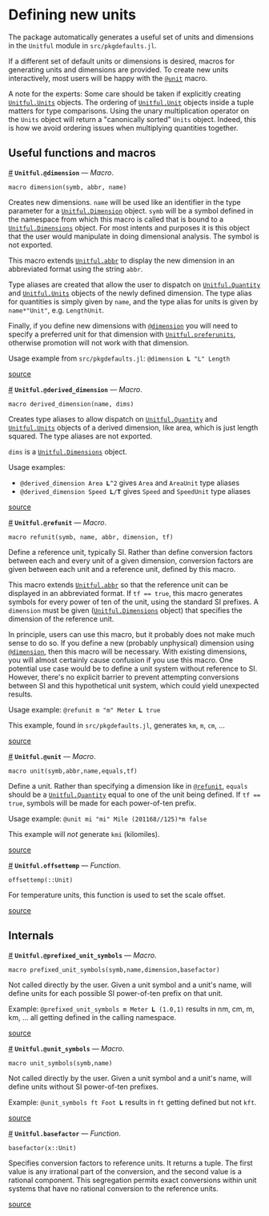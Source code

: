 
<a id='Defining-new-units-1'></a>

# Defining new units


The package automatically generates a useful set of units and dimensions in the `Unitful` module in `src/pkgdefaults.jl`.


If a different set of default units or dimensions is desired, macros for generating units and dimensions are provided. To create new units interactively, most users will be happy with the [`@unit`](newunits.md#Unitful.@unit) macro.


A note for the experts: Some care should be taken if explicitly creating [`Unitful.Units`](types.md#Unitful.Units) objects. The ordering of [`Unitful.Unit`](types.md#Unitful.Unit) objects inside a tuple matters for type comparisons. Using the unary multiplication operator on the `Units` object will return a "canonically sorted" `Units` object. Indeed, this is how we avoid ordering issues when multiplying quantities together.


<a id='Useful-functions-and-macros-1'></a>

## Useful functions and macros

<a id='Unitful.@dimension' href='#Unitful.@dimension'>#</a>
**`Unitful.@dimension`** &mdash; *Macro*.



```
macro dimension(symb, abbr, name)
```

Creates new dimensions. `name` will be used like an identifier in the type parameter for a [`Unitful.Dimension`](types.md#Unitful.Dimension) object. `symb` will be a symbol defined in the namespace from which this macro is called that is bound to a [`Unitful.Dimensions`](types.md#Unitful.Dimensions) object. For most intents and purposes it is this object that the user would manipulate in doing dimensional analysis. The symbol is not exported.

This macro extends [`Unitful.abbr`](display.md#Unitful.abbr) to display the new dimension in an abbreviated format using the string `abbr`.

Type aliases are created that allow the user to dispatch on [`Unitful.Quantity`](types.md#Unitful.Quantity) and [`Unitful.Units`](types.md#Unitful.Units) objects of the newly defined dimension. The type alias for quantities is simply given by `name`, and the type alias for units is given by `name*"Unit"`, e.g. `LengthUnit`.

Finally, if you define new dimensions with [`@dimension`](newunits.md#Unitful.@dimension) you will need to specify a preferred unit for that dimension with [`Unitful.preferunits`](conversion.md#Unitful.preferunits), otherwise promotion will not work with that dimension.

Usage example from `src/pkgdefaults.jl`: `@dimension 𝐋 "L" Length`


<a target='_blank' href='https://github.com/ajkeller34/Unitful.jl/tree/bf0bb83e82f4b1bac8ed249c4fb8ab986d568100/src/User.jl#L23-L48' class='documenter-source'>source</a><br>

<a id='Unitful.@derived_dimension' href='#Unitful.@derived_dimension'>#</a>
**`Unitful.@derived_dimension`** &mdash; *Macro*.



```
macro derived_dimension(name, dims)
```

Creates type aliases to allow dispatch on [`Unitful.Quantity`](types.md#Unitful.Quantity) and [`Unitful.Units`](types.md#Unitful.Units) objects of a derived dimension, like area, which is just length squared. The type aliases are not exported.

`dims` is a [`Unitful.Dimensions`](types.md#Unitful.Dimensions) object.

Usage examples:

  * `@derived_dimension Area 𝐋^2` gives `Area` and `AreaUnit` type aliases
  * `@derived_dimension Speed 𝐋/𝐓` gives `Speed` and `SpeedUnit` type aliases


<a target='_blank' href='https://github.com/ajkeller34/Unitful.jl/tree/bf0bb83e82f4b1bac8ed249c4fb8ab986d568100/src/User.jl#L61-L76' class='documenter-source'>source</a><br>

<a id='Unitful.@refunit' href='#Unitful.@refunit'>#</a>
**`Unitful.@refunit`** &mdash; *Macro*.



```
macro refunit(symb, name, abbr, dimension, tf)
```

Define a reference unit, typically SI. Rather than define conversion factors between each and every unit of a given dimension, conversion factors are given between each unit and a reference unit, defined by this macro.

This macro extends [`Unitful.abbr`](display.md#Unitful.abbr) so that the reference unit can be displayed in an abbreviated format. If `tf == true`, this macro generates symbols for every power of ten of the unit, using the standard SI prefixes. A `dimension` must be given ([`Unitful.Dimensions`](types.md#Unitful.Dimensions) object) that specifies the dimension of the reference unit.

In principle, users can use this macro, but it probably does not make much sense to do so. If you define a new (probably unphysical) dimension using [`@dimension`](newunits.md#Unitful.@dimension), then this macro will be necessary. With existing dimensions, you will almost certainly cause confusion if you use this macro. One potential use case would be to define a unit system without reference to SI. However, there's no explicit barrier to prevent attempting conversions between SI and this hypothetical unit system, which could yield unexpected results.

Usage example: `@refunit m "m" Meter 𝐋 true`

This example, found in `src/pkgdefaults.jl`, generates `km`, `m`, `cm`, ...


<a target='_blank' href='https://github.com/ajkeller34/Unitful.jl/tree/bf0bb83e82f4b1bac8ed249c4fb8ab986d568100/src/User.jl#L86-L112' class='documenter-source'>source</a><br>

<a id='Unitful.@unit' href='#Unitful.@unit'>#</a>
**`Unitful.@unit`** &mdash; *Macro*.



```
macro unit(symb,abbr,name,equals,tf)
```

Define a unit. Rather than specifying a dimension like in [`@refunit`](newunits.md#Unitful.@refunit), `equals` should be a [`Unitful.Quantity`](types.md#Unitful.Quantity) equal to one of the unit being defined. If `tf == true`, symbols will be made for each power-of-ten prefix.

Usage example: `@unit mi "mi" Mile (201168//125)*m false`

This example will *not* generate `kmi` (kilomiles).


<a target='_blank' href='https://github.com/ajkeller34/Unitful.jl/tree/bf0bb83e82f4b1bac8ed249c4fb8ab986d568100/src/User.jl#L125-L137' class='documenter-source'>source</a><br>

<a id='Unitful.offsettemp' href='#Unitful.offsettemp'>#</a>
**`Unitful.offsettemp`** &mdash; *Function*.



```
offsettemp(::Unit)
```

For temperature units, this function is used to set the scale offset.


<a target='_blank' href='https://github.com/ajkeller34/Unitful.jl/tree/bf0bb83e82f4b1bac8ed249c4fb8ab986d568100/src/Unitful.jl#L916-L922' class='documenter-source'>source</a><br>


<a id='Internals-1'></a>

## Internals

<a id='Unitful.@prefixed_unit_symbols' href='#Unitful.@prefixed_unit_symbols'>#</a>
**`Unitful.@prefixed_unit_symbols`** &mdash; *Macro*.



```
macro prefixed_unit_symbols(symb,name,dimension,basefactor)
```

Not called directly by the user. Given a unit symbol and a unit's name, will define units for each possible SI power-of-ten prefix on that unit.

Example: `@prefixed_unit_symbols m Meter 𝐋 (1.0,1)` results in nm, cm, m, km, ... all getting defined in the calling namespace.


<a target='_blank' href='https://github.com/ajkeller34/Unitful.jl/tree/bf0bb83e82f4b1bac8ed249c4fb8ab986d568100/src/User.jl#L158-L168' class='documenter-source'>source</a><br>

<a id='Unitful.@unit_symbols' href='#Unitful.@unit_symbols'>#</a>
**`Unitful.@unit_symbols`** &mdash; *Macro*.



```
macro unit_symbols(symb,name)
```

Not called directly by the user. Given a unit symbol and a unit's name, will define units without SI power-of-ten prefixes.

Example: `@unit_symbols ft Foot 𝐋` results in `ft` getting defined but not `kft`.


<a target='_blank' href='https://github.com/ajkeller34/Unitful.jl/tree/bf0bb83e82f4b1bac8ed249c4fb8ab986d568100/src/User.jl#L194-L203' class='documenter-source'>source</a><br>

<a id='Unitful.basefactor' href='#Unitful.basefactor'>#</a>
**`Unitful.basefactor`** &mdash; *Function*.



```
basefactor(x::Unit)
```

Specifies conversion factors to reference units. It returns a tuple. The first value is any irrational part of the conversion, and the second value is a rational component. This segregation permits exact conversions within unit systems that have no rational conversion to the reference units.


<a target='_blank' href='https://github.com/ajkeller34/Unitful.jl/tree/bf0bb83e82f4b1bac8ed249c4fb8ab986d568100/src/User.jl#L383-L393' class='documenter-source'>source</a><br>

